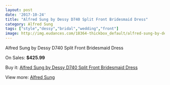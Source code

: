 ```yaml
---
layout: post
date: '2017-10-24'
title: "Alfred Sung by Dessy D740 Split Front Bridesmaid Dress"
category: Alfred Sung
tags: ["style","dessy","bridal","wedding","front"]
image: http://img.eudances.com/18364-thickbox_default/alfred-sung-by-dessy-d740-split-front-bridesmaid-dress.jpg
---
```

Alfred Sung by Dessy D740 Split Front Bridesmaid Dress

On Sales: **$425.99**
<a href="https://www.eudances.com/en/alfred-sung/5406-alfred-sung-by-dessy-d740-split-front-bridesmaid-dress.html"><amp-img layout="responsive" width="600" height="600" src="//img.eudances.com/18364-thickbox_default/alfred-sung-by-dessy-d740-split-front-bridesmaid-dress.jpg" alt="Alfred Sung by Dessy D740 Split Front Bridesmaid Dress 0" /></a>
<a href="https://www.eudances.com/en/alfred-sung/5406-alfred-sung-by-dessy-d740-split-front-bridesmaid-dress.html"><amp-img layout="responsive" width="600" height="600" src="//img.eudances.com/18365-thickbox_default/alfred-sung-by-dessy-d740-split-front-bridesmaid-dress.jpg" alt="Alfred Sung by Dessy D740 Split Front Bridesmaid Dress 1" /></a>

Buy it: [Alfred Sung by Dessy D740 Split Front Bridesmaid Dress](https://www.eudances.com/en/alfred-sung/5406-alfred-sung-by-dessy-d740-split-front-bridesmaid-dress.html "Alfred Sung by Dessy D740 Split Front Bridesmaid Dress")

View more: [Alfred Sung](https://www.eudances.com/en/52-alfred-sung "Alfred Sung")